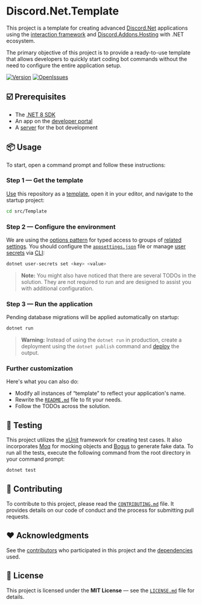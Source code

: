 # Discord.Net.Template

This project is a template for creating advanced [Discord.Net](https://github.com/discord-net/Discord.Net) applications using the [interaction framework](https://discordnet.dev/faq/int_framework/framework) and [Discord.Addons.Hosting](https://github.com/Hawxy/Discord.Addons.Hosting) with .NET ecosystem.

The primary objective of this project is to provide a ready-to-use template that allows developers to quickly start coding bot commands without the need to configure the entire application setup.

[![Version](https://img.shields.io/myget/discord-net/v/Discord.Net)](https://www.nuget.org/packages/Discord.Net)
[![OpenIssues](https://img.shields.io/github/issues/zobweyt/Discord.Net.Template)](https://github.com/zobweyt/Discord.Net.Template/issues)

## ☑️ Prerequisites

* The [.NET 8 SDK](https://dotnet.microsoft.com/download/dotnet/8.0)
* An app on the [developer portal](https://discord.com/developers)
* A [server](https://support.discord.com/hc/articles/204849977) for the bot development

## 📦 Usage

To start, open a command prompt and follow these instructions:

### Step 1 — Get the template

[Use](https://github.com/zobweyt/Discord.Net.Template/generate) this repository as a [template](https://docs.github.com/repositories/creating-and-managing-repositories/creating-a-repository-from-a-template), open it in your editor, and navigate to the startup project:

```sh
cd src/Template
```

### Step 2 — Configure the environment

We are using the [options pattern](https://learn.microsoft.com/aspnet/core/fundamentals/configuration/options) for typed access to groups of [related settings](https://github.com/zobweyt/Discord.Net.Template/tree/main/Template/Common/Options). You should configure the [`appsettings.json`](https://github.com/zobweyt/Discord.Net.Template/blob/main/Discord.Net.Template/appsettings.json) file or manage [user secrets](https://learn.microsoft.com/aspnet/core/security/app-secrets) via [CLI](https://learn.microsoft.com/dotnet/core/tools):

```sh
dotnet user-secrets set <key> <value>
```

> **Note:**
You might also have noticed that there are several TODOs in the solution. They are not required to run and are designed to assist you with additional configuration.

### Step 3 — Run the application

Pending database migrations will be applied automatically on startup:

```sh
dotnet run
```

> **Warning:**
Instead of using the `dotnet run` in production, create a deployment using the `dotnet publish` command and [deploy](https://discordnet.dev/guides/deployment) the output.

### Further customization

Here's what you can also do:
* Modify all instances of “template” to reflect your application's name.
* Rewrite the [`README.md`](https://github.com/zobweyt/Discord.Net.Template/blob/main/README.md) file to fit your needs.
* Follow the TODOs across the solution.

## 🧪 Testing

This project utilizes the [xUnit](https://github.com/xunit/xunit) framework for creating test cases. It also incorporates [Moq](https://github.com/moq/moq) for mocking objects and [Bogus](https://github.com/bchavez/Bogus) to generate fake data. To run all the tests, execute the following command from the root directory in your command prompt:

```sh
dotnet test
```

## 🚀 Contributing

To contribute to this project, please read the [`CONTRIBUTING.md`](CONTRIBUTING.md) file. It provides details on our code of conduct and the process for submitting pull requests.

## ❤️ Acknowledgments

See the [contributors](https://github.com/zobweyt/Discord.Net.Template/contributors) who participated in this project and the [dependencies](https://github.com/zobweyt/Discord.Net.Template/network/dependencies) used.

## 📜 License

This project is licensed under the **MIT License** — see the [`LICENSE.md`](LICENSE.md) file for details.
